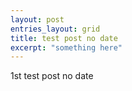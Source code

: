 ```yaml
---
layout: post
entries_layout: grid
title: test post no date
excerpt: "something here"    
---
```


1st test post no date
